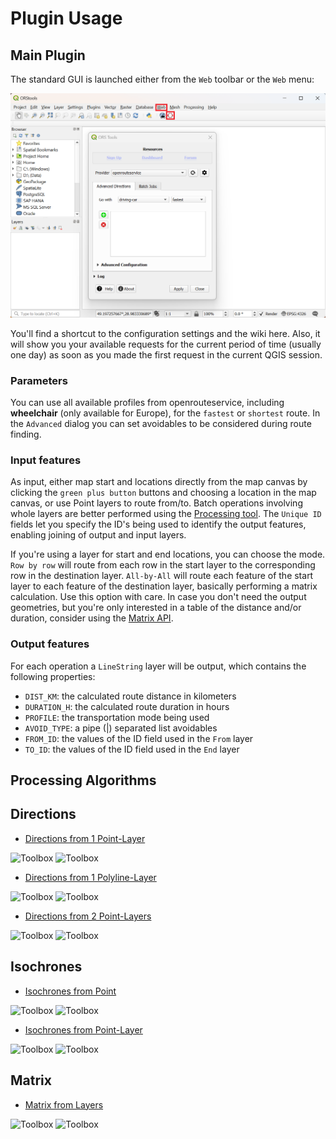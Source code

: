 # Plugin Usage


## Main Plugin

The standard GUI is launched either from the `Web` toolbar or the `Web` menu:

![ORS Tools GUI](https://github.com/GIScience/orstools-qgis-plugin/blob/main/docs/wiki/img/wiki_orstools_01.png)

You'll find a shortcut to the configuration settings and the wiki here. Also, it will show you your available requests for the current period of time (usually one day) as soon as you made the first request in the current QGIS session.

### Parameters

You can use all available profiles from openrouteservice, including **wheelchair** (only available for Europe), for the `fastest` or `shortest` route. In the `Advanced` dialog you can set avoidables to be considered during route finding.

### Input features

As input, either map start and locations directly from the map canvas by clicking the `green plus button` buttons and choosing a location in the map canvas, or use Point layers to route from/to. Batch operations involving whole layers are better performed using the [Processing tool](#routing-processing). The `Unique ID` fields let you specify the ID's being used to identify the output features, enabling joining of output and input layers.

If you're using a layer for start and end locations, you can choose the mode. `Row by row` will route from each row in the start layer to the corresponding row in the destination layer. `All-by-All` will route each feature of the start layer to each feature of the destination layer, basically performing a matrix calculation. Use this option with care. In case you don't need the output geometries, but you're only interested in a table of the distance and/or duration, consider using the [Matrix API](#matrix-processing).

### Output features

For each operation a `LineString` layer will be output, which contains the following properties:

- `DIST_KM`: the calculated route distance in kilometers
- `DURATION_H`: the calculated route duration in hours
- `PROFILE`: the transportation mode being used
- `AVOID_TYPE`: a pipe (|) separated list avoidables
- `FROM_ID`: the values of the ID field used in the `From` layer
- `TO_ID`: the values of the ID field used in the `End` layer

## Processing Algorithms


## Directions
- [Directions from 1 Point-Layer](https://github.com/Merydian/orstools-wiki-test/wiki/directions_from_points_1_layer)
<img src="/img/directions_from_points_1_layer_preview.png" alt="Toolbox">
<img src="/img/directions_from_points_1_layer_toolbox.png" alt="Toolbox">

- [Directions from 1 Polyline-Layer](https://github.com/Merydian/orstools-wiki-test/wiki/directions_from_polylines_layer)
<img src="/img/directions_from_polylines_layer_preview.png" alt="Toolbox">
<img src="/img/directions_from_polylines_layer_toolbox.png" alt="Toolbox">

- [Directions from 2 Point-Layers](https://github.com/Merydian/orstools-wiki-test/wiki/directions_from_points_2_layers)
<img src="/img/directions_from_points_2_layers_preview.png" alt="Toolbox">
<img src="/img/directions_from_points_2_layers_toolbox.png" alt="Toolbox">

## Isochrones
- [Isochrones from Point](https://github.com/Merydian/orstools-wiki-test/wiki/isochrones_from_point)
<img src="/img/isochrones_from_point_preview.png" alt="Toolbox">
<img src="/img/isochrones_from_point_toolbox.png" alt="Toolbox">

- [Isochrones from Point-Layer](https://github.com/Merydian/orstools-wiki-test/wiki/isochrones_from_layer)
<img src="/img/isochrones_from_layer_preview.png" alt="Toolbox">
<img src="/img/isochrones_from_layer_toolbox.png" alt="Toolbox">

## Matrix
- [Matrix from Layers](https://github.com/Merydian/orstools-wiki-test/wiki/matrix_from_layers)
<img src="/img/matrix_from_layers_preview.png" alt="Toolbox">
<img src="/img/matrix_from_layers_toolbox.png" alt="Toolbox">
